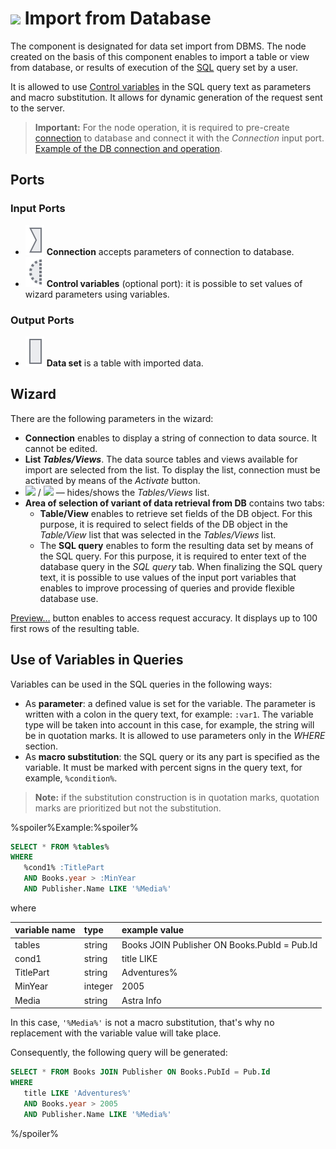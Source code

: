 # ![ ](../../images/icons/data-sources/db-database-import_default.svg) Import from Database

The component is designated for data set import from DBMS. The node created on the basis of this component enables to import a table or view from database, or results of execution of the [SQL](https://wiki.loginom.ru/articles/sql.html) query set by a user.

It is allowed to use [Control variables](../../scenario/variables/control-variables.md) in the SQL query text as parameters and macro substitution. It allows for dynamic generation of the request sent to the server. 

> **Important:** For the node operation, it is required to pre-create [connection](../connections/README.md) to database and connect it with the *Connection* input port. [Example of the DB connection and operation](../../quick-start/database.md).

## Ports

### Input Ports

* ![ ](../../images/icons/app/node/ports/inputs/link_inactive.svg) **Connection** accepts parameters of connection to database.
* ![ ](../../images/icons/app/node/ports/inputs-optional/variable_inactive.svg) **Control variables** (optional port): it is possible to set values of wizard parameters using variables.

### Output Ports

* ![ ](../../images/icons/app/node/ports/inputs/table_inactive.svg) **Data set** is a table with imported data.

## Wizard

There are the following parameters in the wizard:

* **Connection** enables to display a string of connection to data source. It cannot be edited.
* **List *Tables/Views***. The data source tables and views available for import are selected from the list. To display the list, connection must be activated by means of the *Activate* button.
* ![ ](../../images/extjs-theme/splitter/mini-left.svg) / ![ ](../../images/extjs-theme/splitter/mini-right.svg) — hides/shows the *Tables/Views* list.
* **Area of selection of variant of data retrieval from DB** contains two tabs:
   * **Table/View** enables to retrieve set fields of the DB object. For this purpose, it is required to select fields of the DB object in the *Table/View* list that was selected in the *Tables/Views* list.
   * The **SQL query** enables to form the resulting data set by means of the SQL query. For this purpose, it is required to enter text of the database query in the *SQL query* tab. When finalizing the SQL query text, it is possible to use values of the input port variables that enables to improve processing of queries and provide flexible database use.

[Preview…](../../visualization/preview/preview.md) button enables to access request accuracy. It displays up to 100 first rows of the resulting table.

## Use of Variables in Queries

Variables can be used in the SQL queries in the following ways:

* As **parameter**: a defined value is set for the variable. The parameter is written with a colon in the query text, for example: `:var1`. The variable type will be taken into account in this case, for example, the string will be in quotation marks.  It is allowed to use parameters only in the *WHERE* section.
* As **macro substitution**: the SQL query or its any part is specified as the variable. It must be marked with percent signs in the query text, for example, `%condition%`.

> **Note:** if the substitution construction is in quotation marks, quotation marks are prioritized but not the substitution.

%spoiler%Example:%spoiler%

```sql
SELECT * FROM %tables%
WHERE
   %cond1% :TitlePart
   AND Books.year > :MinYear
   AND Publisher.Name LIKE '%Media%'
```

where 

| variable name | type | example value |
|:---|:---|:---|
| tables | string | Books JOIN Publisher ON Books.PubId = Pub.Id |
| cond1 | string | title LIKE |
| TitlePart | string | Adventures% |
| MinYear | integer | 2005 |
| Media | string | Astra Info |

In this case, `'%Media%'` is not a macro substitution, that's why no replacement with the variable value will take place.

Consequently, the following query will be generated:

```sql
SELECT * FROM Books JOIN Publisher ON Books.PubId = Pub.Id
WHERE
   title LIKE 'Adventures%'
   AND Books.year > 2005
   AND Publisher.Name LIKE '%Media%'
```

%/spoiler%

